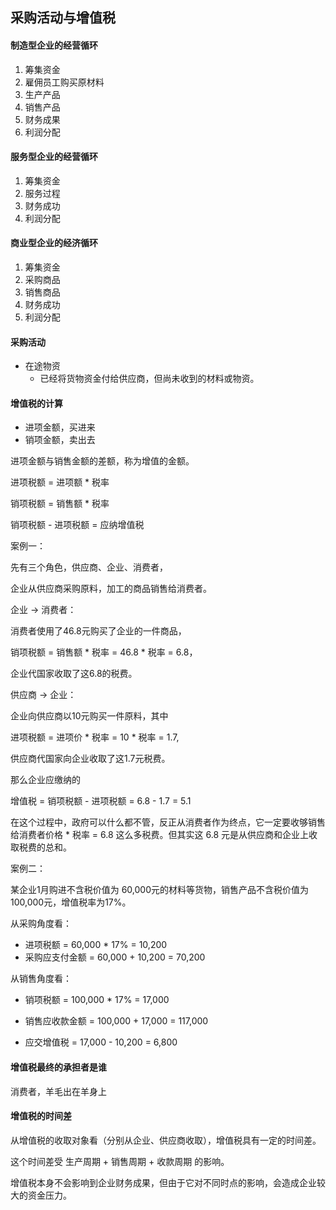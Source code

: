 ## 采购活动与增值税



#### 制造型企业的经营循环

1. 筹集资金
2. 雇佣员工购买原材料
3. 生产产品
4. 销售产品
5. 财务成果
6. 利润分配



#### 服务型企业的经营循环

1. 筹集资金
2. 服务过程
3. 财务成功
4. 利润分配



#### 商业型企业的经济循环

1. 筹集资金
2. 采购商品
3. 销售商品
4. 财务成功
5. 利润分配





#### 采购活动

* 在途物资
  * 已经将货物资金付给供应商，但尚未收到的材料或物资。



#### 增值税的计算

* 进项金额，买进来
* 销项金额，卖出去

进项金额与销售金额的差额，称为增值的金额。

进项税额 = 进项额 * 税率

销项税额 = 销售额 * 税率

销项税额 - 进项税额 = 应纳增值税



案例一：



先有三个角色，供应商、企业、消费者，

企业从供应商采购原料，加工的商品销售给消费者。



企业 -> 消费者：



消费者使用了46.8元购买了企业的一件商品，

销项税额 = 销售额 * 税率 = 46.8 * 税率 = 6.8，

企业代国家收取了这6.8的税费。



供应商 -> 企业：



企业向供应商以10元购买一件原料，其中

进项税额 = 进项价 * 税率 = 10 * 税率 = 1.7,

供应商代国家向企业收取了这1.7元税费。



那么企业应缴纳的

增值税 = 销项税额 - 进项税额 = 6.8 - 1.7 = 5.1



在这个过程中，政府可以什么都不管，反正从消费者作为终点，它一定要收够销售给消费者价格 * 税率 = 6.8 这么多税费。但其实这 6.8 元是从供应商和企业上收取税费的总和。 





案例二：

某企业1月购进不含税价值为 60,000元的材料等货物，销售产品不含税价值为100,000元，增值税率为17%。



从采购角度看：

* 进项税额 = 60,000 * 17% = 10,200
* 采购应支付金额 = 60,000 + 10,200 = 70,200

从销售角度看：

* 销项税额 = 100,000 * 17% = 17,000
* 销售应收款金额 = 100,000 + 17,000 = 117,000



* 应交增值税 = 17,000 - 10,200 = 6,800



#### 增值税最终的承担者是谁

消费者，羊毛出在羊身上



#### 增值税的时间差

从增值税的收取对象看（分别从企业、供应商收取），增值税具有一定的时间差。



这个时间差受 生产周期 + 销售周期 + 收款周期 的影响。



增值税本身不会影响到企业财务成果，但由于它对不同时点的影响，会造成企业较大的资金压力。



